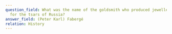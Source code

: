 ```yaml
---
question_field: What was the name of the goldsmith who produced jewelled eggs
  for the tsars of Russia?
answer_field: (Peter Karl) Fabergé
relation: History
---
```

